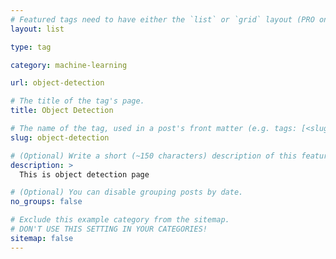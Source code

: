 ```yaml
---
# Featured tags need to have either the `list` or `grid` layout (PRO only).
layout: list

type: tag

category: machine-learning

url: object-detection

# The title of the tag's page.
title: Object Detection

# The name of the tag, used in a post's front matter (e.g. tags: [<slug>]).
slug: object-detection

# (Optional) Write a short (~150 characters) description of this featured tag.
description: >
  This is object detection page

# (Optional) You can disable grouping posts by date.
no_groups: false

# Exclude this example category from the sitemap.
# DON'T USE THIS SETTING IN YOUR CATEGORIES!
sitemap: false
---
```

